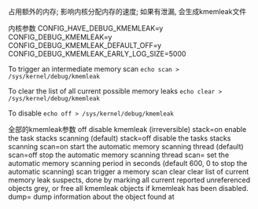 占用额外的内存; 影响内核分配内存的速度;
如果有泄漏, 会生成kmemleak文件

内核参数
CONFIG_HAVE_DEBUG_KMEMLEAK=y
CONFIG_DEBUG_KMEMLEAK=y
CONFIG_DEBUG_KMEMLEAK_DEFAULT_OFF=y
CONFIG_DEBUG_KMEMLEAK_EARLY_LOG_SIZE=5000

To trigger an intermediate memory scan
`echo scan > /sys/kernel/debug/kmemleak`

To clear the list of all current possible memory leaks
`echo clear > /sys/kernel/debug/kmemleak`

To disable
`echo off > /sys/kernel/debug/kmemleak`

全部的kmemleak参数
off
    disable kmemleak (irreversible)
stack=on
    enable the task stacks scanning (default)
stack=off
    disable the tasks stacks scanning
scan=on
    start the automatic memory scanning thread (default)
scan=off
    stop the automatic memory scanning thread
scan=<secs>
    set the automatic memory scanning period in seconds (default 600, 0 to stop the automatic scanning)
scan
    trigger a memory scan
clear
    clear list of current memory leak suspects, done by marking all current reported unreferenced objects grey, or free all kmemleak objects if kmemleak has been disabled.
dump=<addr>
    dump information about the object found at <addr>

